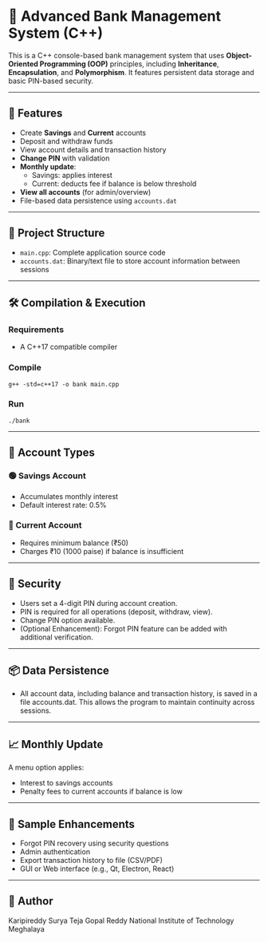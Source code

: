 # 🏦 Advanced Bank Management System (C++)

This is a C++ console-based bank management system that uses **Object-Oriented Programming (OOP)** principles, including **Inheritance**, **Encapsulation**, and **Polymorphism**. It features persistent data storage and basic PIN-based security.

---

## 🔧 Features

- Create **Savings** and **Current** accounts
- Deposit and withdraw funds
- View account details and transaction history
- **Change PIN** with validation
- **Monthly update**: 
  - Savings: applies interest
  - Current: deducts fee if balance is below threshold
- **View all accounts** (for admin/overview)
- File-based data persistence using `accounts.dat`

---

## 📁 Project Structure

- `main.cpp`: Complete application source code
- `accounts.dat`: Binary/text file to store account information between sessions

---

## 🛠️ Compilation & Execution

### Requirements
- A C++17 compatible compiler

### Compile
```
g++ -std=c++17 -o bank main.cpp

```
### Run
```
./bank
```

---

## 🧠 Account Types

### 🟢 Savings Account
- Accumulates monthly interest
- Default interest rate: 0.5%

### 🔴 Current Account
- Requires minimum balance (₹50)
- Charges ₹10 (1000 paise) if balance is insufficient

---

## 🔐 Security
- Users set a 4-digit PIN during account creation.
- PIN is required for all operations (deposit, withdraw, view).
- Change PIN option available.
- (Optional Enhancement): Forgot PIN feature can be added with additional verification.

---

## 📦 Data Persistence
- All account data, including balance and transaction history, is saved in a file accounts.dat. This allows the program to maintain continuity across sessions.

---

## 📈 Monthly Update
A menu option applies:
- Interest to savings accounts
- Penalty fees to current accounts if balance is low

---

## 🧪 Sample Enhancements
- Forgot PIN recovery using security questions
- Admin authentication
- Export transaction history to file (CSV/PDF)
- GUI or Web interface (e.g., Qt, Electron, React)

---

## 👤 Author
Karipireddy Surya Teja Gopal Reddy
National Institute of Technology Meghalaya
